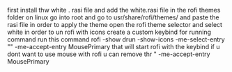 first install thw white . rasi file
and add the white.rasi file in the rofi themes folder 
on linux go into root and go to usr/share/rofi/themes/ and paste the rasi file 
in order to apply the theme open the rofi theme selector and select white
in order to un rofi with icons create a custom keybind for running command
run this command 
rofi -show drun -show-icons -me-select-entry "" -me-accept-entry MousePrimary
that will start rofi with the keybind 
if u dont want to use mouse with rofi u can remove thr " -me-accept-entry MousePrimary
